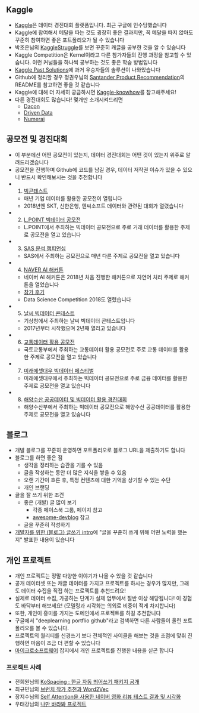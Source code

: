 
## Kaggle
- [Kaggle](https://www.kaggle.com/)은 데이터 경진대회 플랫폼입니다. 최근 구글에 인수당했습니다
- Kaggle에 참여해서 메달을 따는 것도 굉장히 좋은 결과지만, 꼭 메달을 따지 않아도 꾸준히 참여하면 좋은 포트폴리오가 될 수 있습니다
- 박조은님의 [KaggleStruggle](https://github.com/corazzon/KaggleStruggle)를 보면 꾸준히 캐글을 공부한 것을 알 수 있습니다
- Kaggle Competition은 Kernel이라고 다른 참가자들의 진행 과정을 참고할 수 있습니다. 이런 커널들을 하나씩 공부하는 것도 좋은 학습 방법입니다
- [Kaggle Past Solutions](https://github.com/EliotAndres/kaggle-past-solutions)에 과거 우승자들의 솔루션이 나와있습니다
- Github에 정리할 경우 정권우님의 [Santander Product Recommendation](https://github.com/kweonwooj/kaggle_santander_product_recommendation)의 README를 참고하면 좋을 것 같습니다
- Kaggle에 대해 더 자세히 궁금하시면 [Kaggle-knowhow](https://github.com/zzsza/Kaggle-knowhow)를 참고해주세요!
- 다른 경진대회도 많습니다! 몇개만 소개시켜드리면
	- [Dacon](https://dacon.io/)
	- [Driven Data](https://www.drivendata.org/)
	- [Numerai](https://numer.ai/rounds)

## 공모전 및 경진대회
- 이 부분에선 어떤 공모전이 있는지, 데이터 경진대회는 어떤 것이 있는지 위주로 알려드리겠습니다
- 공모전을 진행하며 Github에 코드를 남길 경우, 데이터 저작권 이슈가 있을 수 있으니 반드시 확인해보시는 것을 추천합니다
- 1. [빅콘테스트](http://www.bigcontest.or.kr/)
	- 매년 기업 데이터를 활용한 공모전이 열립니다
	- 2018년엔 SKT, 신한은행, 엔씨소프트 데이터와 관련된 대회가 열렸습니다
- 2. [L.POINT 빅데이터 공모전](https://competition.lpoint.com/)
	- L.POINT에서 주최하는 빅데이터 공모전으로 주로 거래 데이터를 활용한 주제로 공모전을 열고 있습니다
- 3. [SAS 분석 챔피언십](https://www.sas-analytics.co.kr/)
	- SAS에서 주최하는 공모전으로 매년 다른 주제로 공모전을 열고 있습니다
- 4. [NAVER AI 해커톤](https://github.com/naver/ai-hackathon-2018)
	- 네이버 AI 해커톤은 2018년 처음 진행한 해커톤으로 자연어 처리 주제로 해커톤을 열었습니다
	- [참가 후기](https://zzsza.github.io/etc/2018/04/27/naver-ai-hackathon-review/) 
	- Data Science Competition 2018도 열렸습니다
- 5. [날씨 빅데이터 콘테스트](http://big.kma.go.kr/contest/)
	- 기상청에서 주최하는 날씨 빅데이터 콘테스트입니다
	- 2017년부터 시작했으며 2년째 열리고 있습니다
- 6. [교통데이터 활용 공모전](http://data.ex.co.kr/bbs/list?se=07&pn=1)
	- 국토교통부에서 주최하는 교통데이터 활용 공모전로 주로 교통 데이터를 활용한 주제로 공모전을 열고 있습니다
- 7. [미래에셋대우 빅데이터 페스티벌](https://www.facebook.com/groups/939204776216857/) 
	- 미래에셋대우에서 주최하는 빅데이터 공모전으로 주로 금융 데이터를 활용한 주제로 공모전을 열고 있습니다 
- 8. [해양수산 공공데이터 및 빅데이터 활용 경진대회](http://www.mof.go.kr/contest/index.do)
	- 해양수산부에서 주최하는 빅데이터 공모전으로 해양수산 공공데이터를 활용한 주제로 공모전을 열고 있습니다 


## 블로그
- 개발 블로그를 꾸준히 운영하면 포트폴리오로 블로그 URL을 제출하기도 합니다
- 블로그를 하면 좋은 점
	- 생각을 정리하는 습관을 기를 수 있음
	- 글을 작성하는 동안 더 많은 지식을 쌓을 수 있음
	- 오랜 기간이 흐른 후, 특정 컨텐츠에 대한 기억을 상기할 수 있는 수단
	- 개인 브랜딩
- 글을 잘 쓰기 위한 조건
	- 좋은 (개발) 글 많이 보기
		- 각종 페이스북 그룹, 페이지 참고
		- [awesome-devblog](https://github.com/sarojaba/awesome-devblog) 참고
	- 글을 꾸준히 작성하기
- [개발자를 위한 (블로그) 글쓰기 intro](https://www.slideshare.net/zzsza/intro-102870757)에 "글을 꾸준히 쓰게 위해 어떤 노력을 했는지" 발표한 내용이 있습니다 

## 개인 프로젝트
- 개인 프로젝트는 정말 다양한 이야기가 나올 수 있을 것 같습니다
- 공개 데이터셋 또는 캐글 데이터를 가지고 프로젝트를 하시는 경우가 많지만, 그래도 데이터 수집을 직접 하는 프로젝트를 추천드려요!
- 실제로 데이터 수집, 가공하는 단계가 실제 업무에서 절반 이상 해당됩니다! 이 경험도 바닥부터 해보세요! (모델링과 시각화는 의외로 비중이 적게 차지합니다)
- 또한, 개인이 흥미를 가지는 도메인에서 프로젝트를 하길 추천합니다
- 구글에서 "deeplearning portflio github"라고 검색하면 다른 사람들이 올린 포트폴리오를 볼 수 있습니다. 
- 프로젝트의 퀄리티를 신경쓰기 보다 전체적인 사이클을 해보는 것을 초점에 맞춰 진행하면 마음이 조금 더 편할 수 있습니다
- [마이크로소프트웨어](https://www.imaso.co.kr/) 잡지에서 개인 프로젝트를 진행한 내용을 싣곤 합니다

### 프로젝트 사례
- 전희원님의 [KoSpacing : 한글 자동 띄어쓰기 패키지 공개](http://freesearch.pe.kr/archives/4759)
- 최규민님의 [브런치 작가 추천과 Word2Vec](https://brunch.co.kr/@goodvc78/7)
- 장지수님의 [Self Attention을 사용한 네이버 영화 리뷰 테스트 결과 및 시각화](https://simonjisu.github.io/datascience/2018/04/03/nsmcbidreclstmselfattn.html)
- 우태강님의 [나만 바라봐 프로젝트](https://github.com/Team-Neighborhood/Only-Look-At-Me)
